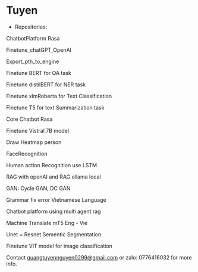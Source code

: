 # Tuyen
- Repositories:

ChatbotPlatform Rasa

Finetune_chatGPT_OpenAI 

Export_pth_to_engine 

Finetune BERT for QA task

Finetune distilBERT for NER task

Finetune xlmRoberta for Text Classification

Finetune T5 for text Summarization task

Core Chatbot Rasa

Finetune Vistral 7B model 

Draw Heatmap person

FaceRecognition

Human action Recognition use LSTM

RAG with openAI and RAG ollama local

GAN: Cycle GAN, DC GAN

Grammar fix error Vietnamese Language

Chatbot platform using multi agent rag

Machine Translate mT5 Eng - Vie

Unet + Resnet Sementic Segmentation

Finetune ViT model for image classification

Contact quangtuyennguyen0299@gmail.com or zalo: 0776416032 for more info.

